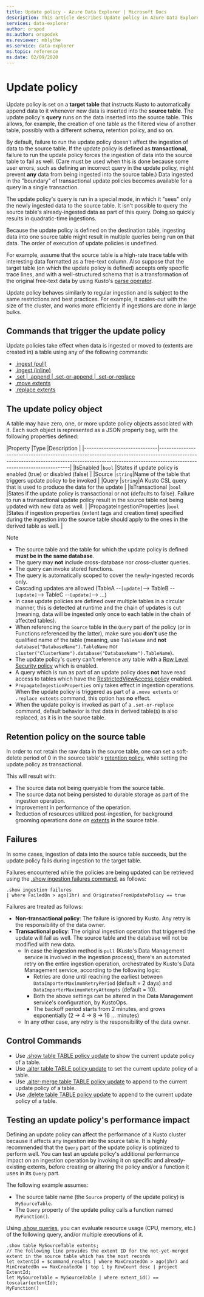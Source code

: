 ```yaml
---
title: Update policy - Azure Data Explorer | Microsoft Docs
description: This article describes Update policy in Azure Data Explorer.
services: data-explorer
author: orspod
ms.author: orspodek
ms.reviewer: mblythe
ms.service: data-explorer
ms.topic: reference
ms.date: 02/09/2020
---
```

# Update policy

Update policy is set on a **target table** that instructs Kusto to automatically
append data to it whenever new data is inserted into the **source table**. The update policy's **query** runs on the
data inserted into the source table. This allows, for example, the creation
of one table as the filtered view of another table, possibly with a different
schema, retention policy, and so on.

By default, failure to run the update policy doesn't affect the ingestion of
data to the source table. If the update policy is defined as **transactional**, failure to run the update policy forces the ingestion of data
into the source table to fail as well. (Care must be used when this is done because some user errors, such as defining an incorrect query in the update
policy, might prevent **any** data from being ingested into the source table.)
Data ingested in the "boundary"
of transactional update policies becomes available for a query in a single transaction.

The update policy's query is run in a special mode, in which it "sees" only the
newly ingested data to the source table. It isn't possible to query the source
table's already-ingested data as part of this query. Doing so quickly results in
quadratic-time ingestions.

Because the update policy is defined on the destination table, ingesting data into one
source table might result in multiple queries being run on that data. The order
of execution of update policies is undefined.

For example, assume that the source table is a high-rate
trace table with interesting data formatted as a free-text column. Also suppose that the target
table (on which the update policy is defined) accepts only specific trace lines, and
with a well-structured schema that is a transformation of the original free-text data
by using Kusto's [parse operator](../query/parseoperator.md).

Update policy behaves similarly to regular ingestion and is subject to the same
restrictions and best practices. For example, it scales-out with the size of
the cluster, and works more efficiently if ingestions are done in large bulks.

## Commands that trigger the update policy

Update policies take effect when data is ingested or moved to (extents are created in) a table using
any of the following commands:

* [.ingest (pull)](../management/data-ingestion/ingest-from-storage.md)
* [.ingest (inline)](../management/data-ingestion/ingest-inline.md)
* [.set | .append | .set-or-append | .set-or-replace](../management/data-ingestion/ingest-from-query.md)
* [.move extents](../management/extents-commands.md#move-extents)
* [.replace extents](../management/extents-commands.md#replace-extents)

## The update policy object

A table may have zero, one, or more update policy objects associated with it.
Each such object is represented as a JSON property bag, with the following properties defined:

|Property                      |Type    |Description                                                                                                                                                                                 |
|------------------------------|-----------------------------------------------------------------------------------------------------------------------------------------------------------------------------------------------------|
|IsEnabled                     |`bool`  |States if update policy is enabled (true) or disabled (false)                                                                                                                               |
|Source                        |`string`|Name of the table that triggers update policy to be invoked                                                                                                                                 |
|Query                         |`string`|A Kusto CSL query that is used to produce the data for the update                                                                                                                           |
|IsTransactional               |`bool`  |States if the update policy is transactional or not (defaults to false). Failure to run a transactional update policy result in the source table not being updated with new data as well.   |
|PropagateIngestionProperties  |`bool`  |States if ingestion properties (extent tags and creation time) specified during the ingestion into the  source table should apply to the ones in the derived table as well.                 |

> [!NOTE]
>
> * The source table and the table for which the update policy is defined **must be in the same database**.
> * The query may **not** include cross-database nor cross-cluster queries.
> * The query can invoke stored functions.
> * The query is automatically scoped to cover the newly-ingested records only.
> * Cascading updates are allowed (TableA --`[update]`--> TableB --`[update]`-->  TableC --`[update]`--> ...)
> * In case update policies are defined over multiple tables in a circular manner, this is detected at runtime and the chain of updates is cut
   (meaning, data will be ingested only once to each table in the chain of affected tables).
> * When referencing the `Source` table in the `Query` part of the policy (or in Functions referenced by the latter), make sure you **don't** use the qualified name of the table
   (meaning, use `TableName` and **not** `database("DatabaseName").TableName` nor `cluster("ClusterName").database("DatabaseName").TableName`).
> * The update policy's query can't reference any table with a [Row Level Security policy](./rowlevelsecuritypolicy.md) which is enabled.
> * A query which is run as part of an update policy does **not** have read access to tables which have the [RestrictedViewAccess policy](restrictedviewaccesspolicy.md) enabled.
> * `PropagateIngestionProperties` only takes effect in ingestion operations. When the update policy is triggered as part of a `.move extents` or `.replace extents` command, this
  option has **no** effect.
> * When the update policy is invoked as part of a `.set-or-replace` command, default behavior is that data in derived table(s) is also replaced, as it is in the source table.

## Retention policy on the source table

In order to not retain the raw data in the source table, one can set a soft-delete period of 0 in the source
table's [retention policy](retentionpolicy.md), while setting the update policy as transactional.

This will result with:
* The source data not being queryable from the source table.
* The source data not being persisted to durable storage as part of the ingestion operation.
* Improvement in performance of the operation.
* Reduction of resources utilized post-ingestion, for background grooming operations done on [extents](../management/extents-overview.md)
  in the source table.

## Failures

In some cases, ingestion of data into the source table succeeds, but the update policy fails during ingestion to the target table.

Failures encountered while the policies are being updated can be retrieved using the
[.show ingestion failures command](../management/ingestionfailures.md), as follows:
 
```
.show ingestion failures 
| where FailedOn > ago(1hr) and OriginatesFromUpdatePolicy == true
```

Failures are treated as follows:

* **Non-transactional policy**: The failure is ignored by Kusto. Any retry is the responsibility of the data owner.  
* **Transactional policy**: The original ingestion operation that triggered the update will fail as well. The source table and the database will not be modified with new data.
  * In case the ingestion method is `pull` (Kusto's Data Management service is involved in the ingestion
  process), there's an automated retry on the entire ingestion operation, orchestrated by Kusto's Data Management
  service, according to the following logic:
    * Retries are done until reaching the earliest between `DataImporterMaximumRetryPeriod` (default = 2 days) and
    `DataImporterMaximumRetryAttempts` (default = 10).
    * Both the above settings can be altered in the Data Management service's configuration, by KustoOps.
    * The backoff period starts from 2 minutes, and grows exponentially (2 -> 4 -> 8 -> 16 ... minutes)
  * In any other case, any retry is the responsibility of the data owner.



## Control Commands

* Use [.show table TABLE policy update](../management/update-policy.md#show-update-policy)
  to show the current update policy of a table.
* Use [.alter table TABLE policy update](../management/update-policy.md#alter-update-policy)
  to set the current update policy of a table.
* Use [.alter-merge table TABLE policy update](../management/update-policy.md#alter-merge-table-table-policy-update)
  to append to the current update policy of a table.
* Use [.delete table TABLE policy update](../management/update-policy.md#delete-table-table-policy-update)
  to append to the current update policy of a table.

## Testing an update policy's performance impact

Defining an update policy can affect the performance of a Kusto cluster because it affects any ingestion into the source table. It is highly recommended that the `Query` part of the update
policy is optimized to perform well.
You can test an update policy's additional performance impact on an ingestion operation by invoking it on specific and already-existing extents, before creating or altering the policy and/or a function it uses in its `Query` part.

The following example assumes:

* The source table name (the `Source` property of the update policy) is `MySourceTable`.
* The `Query` property of the update policy calls a function named `MyFunction()`.

Using [.show queries](../management/queries.md), you can evaluate resource usage (CPU, memory, etc.) of
the following query, and/or multiple executions of it.

```
.show table MySourceTable extents;
// The following line provides the extent ID for the not-yet-merged extent in the source table which has the most records
let extentId = $command_results | where MaxCreatedOn > ago(1hr) and MinCreatedOn == MaxCreatedOn | top 1 by RowCount desc | project ExtentId;
let MySourceTable = MySourceTable | where extent_id() == toscalar(extentId);
MyFunction()
```
